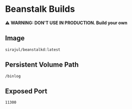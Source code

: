 # Beanstalk Builds

:warning: **WARNING: DON'T USE IN PRODUCTION. Build your own**

## Image

`sirajul/beanstalkd:latest`

## Persistent Volume Path

`/binlog`

## Exposed Port

`11300`

